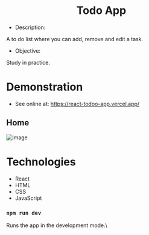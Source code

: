 <h1 align="center">Todo App</h1> 

- Description:

A to do list where you can add, remove and edit a task.

- Objective:

Study in practice.

# Demonstration

- See online at: https://react-todoo-app.vercel.app/

## Home
![image](https://user-images.githubusercontent.com/100156111/217258888-10d7710c-d02e-4d9d-911f-9f9a901c25f3.png)

# Technologies

- React
- HTML
- CSS
- JavaScript

### `npm run dev`

Runs the app in the development mode.\
